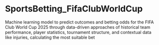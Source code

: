 # SportsBetting_FifaClubWorldCup
Machine learning model to predict outcomes and betting odds for the FIFA Club World Cup 2025 through data-driven approaches of historical team performance, player statistics, tournament structure, and contextual data like injuries, calculating the most suitable bet
